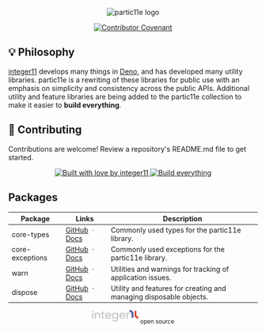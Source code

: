 <p align="center">
  <img
    alt="partic11e logo"
    height="70"
    src="https://raw.githubusercontent.com/partic11e/.github/main/profile/img/logotype.svg"
  />
</p>

<p align="center">
  <!-- Badges -->
  <a href="https://github.com/partic11e/.github/blob/main/.github/CODE_OF_CONDUCT.md">
    <img
      alt="Contributor Covenant"
      src="https://img.shields.io/badge/Contributor%20Covenant-2.1-4baaaa.svg?style=flat-square"
    />
  </a>
</p>

## 💡 Philosophy

[integer11][i11n] develops many things in [Deno][deno], and has developed many
utility libraries. partic11e is a rewriting of these libraries for public use
with an emphasis on simplicity and consistency across the public APIs.
Additional utility and feature libraries are being added to the partic11e
collection to make it easier to **build everything**.

## 🤝 Contributing

Contributions are welcome! Review a repository's README.md file to get started.

<p align="center">
  <a href="https://github.com/i11n">
    <img
      alt="Built with love by integer11"
      src="https://img.shields.io/badge/built%20with%20%E2%9D%A4%20-i11n-585CA4?style=for-the-badge"
    />
  </a>
  <a href="https://github.com/i11n">
    <img
      alt="Build everything" 
      src="https://img.shields.io/badge/BUILD-EVERYTHING-DE492E?style=for-the-badge"
    />
  </a>
</p>

## Packages
| Package | Links | Description |
| ------- | ---- | ----------- |
| core-types | [GitHub][p11-core-types-gh] &nbsp;&middot;&nbsp; [Docs][p11-core-types-dt] | Commonly used types for the partic11e library. |
| core-exceptions | [GitHub][p11-core-exceptions-gh] &nbsp;&middot;&nbsp; [Docs][p11-core-exceptions-dt] | Commonly used exceptions for the partic11e library. |
| warn | [GitHub][p11-warn-gh] &nbsp;&middot;&nbsp; [Docs][p11-warn-dt] | Utilities and warnings for tracking of application issues. |
| dispose | [GitHub][p11-dispose-gh] &nbsp;&middot;&nbsp; [Docs][p11-dispose-dt] | Utility and features for creating and managing disposable objects. |

<p align="center">
  <img
    alt="partic11e logo"
    height="24"
    src="https://raw.githubusercontent.com/i11n/.github/main/profile/img/logotype.svg"
  />
  <sub>open source</sub>
</p>


[deno]: https://deno.land "Deno: A fast, modern, secure runtime for the web"
[i11n]: https://github.com/i11n "integer11 home"
[p11-core-types-gh]: https://github.com/partic11e/core-types "partic11e/core-types on GitHub"
[p11-core-types-dt]: https://doc.deno.land/https://denopkg.com/partic11e/core-types@dev/mod.ts "Temporary partic11e/core-exception docs"
[p11-core-exceptions-gh]: https://github.com/partic11e/core-exceptions "partic11e/core-exceptions on GitHub"
[p11-core-exceptions-dt]: https://doc.deno.land/https://denopkg.com/partic11e/core-exceptions@dev/mod.ts "Temporary partic11e/core-exceptions docs"
[p11-warn-gh]: https://github.com/partic11e/warn "partic11e/warn on GitHub"
[p11-warn-dt]: https://doc.deno.land/https://denopkg.com/partic11e/warn@dev/mod.ts "Temporary partic11e/warn docs"
[p11-dispose-gh]: https://github.com/partic11e/dispose "partic11e/dispose on GitHub"
[p11-dispose-dt]: https://doc.deno.land/https://denopkg.com/partic11e/dispose@dev/mod.ts "Temporary partic11e/dispose docs"
